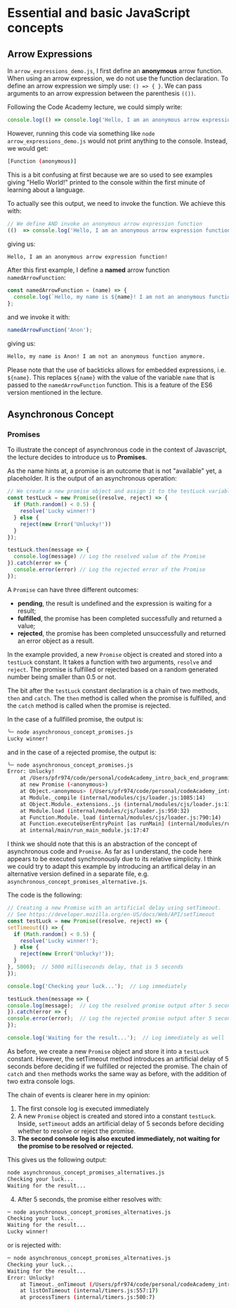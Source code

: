 # Essential and basic JavaScript concepts

## Arrow Expressions

In `arrow_expressions_demo.js`, I first define an **anonymous** arrow function. When using an arrow expression, we do not use the function declaration. To define an arrow expression we simply use: `() => { }`. We can pass arguments to an arrow expression between the parenthesis `(())`.

Following the Code Academy lecture, we could simply write:

```javascript
console.log(() => console.log('Hello, I am an anonymous arrow expression function!'));
```

However, running this code via something like `node arrow_expressions_demo.js` would not print anything to the console. Instead, we would get:

```sh
[Function (anonymous)]
```

 This is a bit confusing at first because we are so used to see examples giving "Hello World!" printed to the console within the first minute of learning about a language.

To actually see this output, we need to invoke the function. We achieve this with:

```javascript
// We define AND invoke an anonymous arrow expression function
(()  => console.log('Hello, I am an anonymous arrow expression function!'))();
```

giving us:

```sh
Hello, I am an anonymous arrow expression function!
```
After this first example, I define a **named** arrow function `namedArrowFunction`:

```javascript
const namedArrowFunction = (name) => {
  console.log(`Hello, my name is ${name}! I am not an anonymous function anymore.`)
};
```

and we invoke it with:
```javascript
namedArrowFunction('Anon');
```

giving us:
```sh
Hello, my name is Anon! I am not an anonymous function anymore.
```

Please note that the use of backticks allows for embedded expressions, i.e. `${name}`. This replaces ``${name}`` with the value of the variable `name` that is passed to the `namedArrowFunction` function. This is a feature of the ES6 version mentioned in the lecture.

## Asynchronous Concept

### Promises

To illustrate the concept of asynchronous code in the context of Javascript, the lecture decides to introduce us to **Promises**. 

As the name hints at, a promise is an outcome that is not "available" yet, a placeholder. It is the output of an asynchronous operation:

```javascript
// We create a new promise object and assign it to the testLuck variable.
const testLuck = new Promise((resolve, reject) => {
  if (Math.random() < 0.5) { 
    resolve('Lucky winner!')
  } else {
    reject(new Error('Unlucky!'))
  }
});

testLuck.then(message => {
  console.log(message) // Log the resolved value of the Promise
}).catch(error => {
  console.error(error) // Log the rejected error of the Promise
});
```

A `Promise` can have three different outcomes:
- **pending**, the result is undefined and the expression is waiting for a result;
- **fulfilled**, the promise has been completed successfully and returned a value;
- **rejected**, the promise has been completed unsuccessfully and returned an error object as a result.

In the example provided, a new `Promise` object is created and stored into a `testLuck` constant. It takes a function with two arguments, `resolve` and `reject`. The promise is fulfilled or rejected based on a random generated number being smaller than 0.5 or not. 

The bit after the `testLuck` constant declaration is a chain of two methods, `then` and `catch`. The `then` method is called when the promise is fulfilled, and the `catch` method is called when the promise is rejected.

In the case of a fullfilled promise, the output is:

```sh 
╰─ node asynchronous_concept_promises.js                                                    ─╯
Lucky winner!
```

and in the case of a rejected promise, the output is:

```sh
╰─ node asynchronous_concept_promises.js                                                    ─╯
Error: Unlucky!
    at /Users/pfr974/code/personal/codeAcademy_intro_back_end_programming_javascript/asynchronous_concept_promises.js:6:12
    at new Promise (<anonymous>)
    at Object.<anonymous> (/Users/pfr974/code/personal/codeAcademy_intro_back_end_programming_javascript/asynchronous_concept_promises.js:2:18)
    at Module._compile (internal/modules/cjs/loader.js:1085:14)
    at Object.Module._extensions..js (internal/modules/cjs/loader.js:1114:10)
    at Module.load (internal/modules/cjs/loader.js:950:32)
    at Function.Module._load (internal/modules/cjs/loader.js:790:14)
    at Function.executeUserEntryPoint [as runMain] (internal/modules/run_main.js:76:12)
    at internal/main/run_main_module.js:17:47
```

I think we should note that this is an abstraction of the concept of asynchronous code and `Promise`. As far as I understand, the code here appears to be executed synchronously due to its relative simplicity. I think we could try to adapt this example by introducing an artifical delay in an alternative version defined in a separate file, e.g. `asynchronous_concept_promises_alternative.js`. 


The code is the following:
  
  ```javascript
// Creating a new Promise with an artificial delay using setTimeout.
// See https://developer.mozilla.org/en-US/docs/Web/API/setTimeout
const testLuck = new Promise((resolve, reject) => {
  setTimeout(() => {
    if (Math.random() < 0.5) { 
      resolve('Lucky winner!');
    } else {
      reject(new Error('Unlucky!'));
    }
  }, 5000);  // 5000 milliseconds delay, that is 5 seconds
});

console.log('Checking your luck...');  // Log immediately

testLuck.then(message => {
  console.log(message);  // Log the resolved promise output after 5 seconds
}).catch(error => {
  console.error(error);  // Log the rejected promise output after 5 seconds
});

console.log('Waiting for the result...');  // Log immediately as well
  ```

As before, we create a new `Promise` object and store it into a `testLuck` constant. However, the setTimeout method introduces an artificial delay of 5 seconds before deciding if we fulfilled or rejected the promise. The chain of `catch` and `then` methods works the same way as before, with the addition of two extra console logs.

The chain of events is clearer here in my opinion:

1) The first console log is executed immediately
2) A new `Promise` object is created and stored into a constant `testLuck`. Inside, `setTimeout` adds an artificial delay of 5 seconds before deciding whether to resolve or reject the promise. 
3) **The second console log is also excuted immediately, not waiting for the promise to be resolved or rejected.**

This gives us the following output:

```sh
node asynchronous_concept_promises_alternatives.js                                                                                                                                                          ─╯
Checking your luck...
Waiting for the result...
``````

4) After 5 seconds, the promise either resolves with:

```sh
─ node asynchronous_concept_promises_alternatives.js                                                                                                                                                          ─╯
Checking your luck...
Waiting for the result...
Lucky winner!
```

or is rejected with:
```sh
─ node asynchronous_concept_promises_alternatives.js                                                                                                                                                          ─╯
Checking your luck...
Waiting for the result...
Error: Unlucky!
    at Timeout._onTimeout (/Users/pfr974/code/personal/codeAcademy_intro_back_end_programming_javascript/asynchronous_concept_promises_alternatives.js:8:14)
    at listOnTimeout (internal/timers.js:557:17)
    at processTimers (internal/timers.js:500:7)
```
